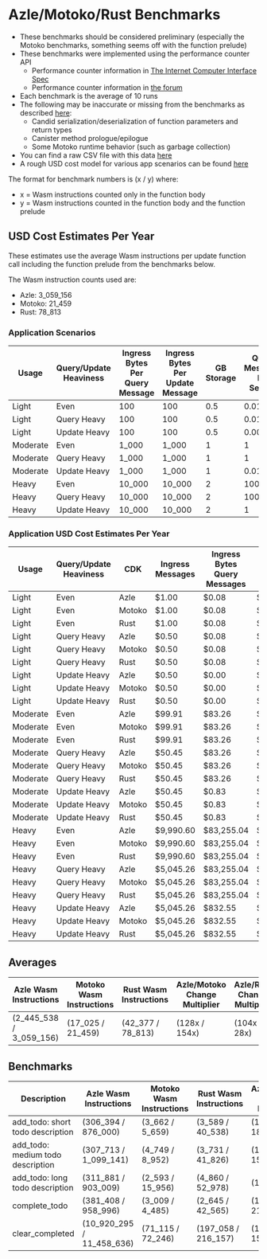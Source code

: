 # Azle/Motoko/Rust Benchmarks

-   These benchmarks should be considered preliminary (especially the Motoko benchmarks, something seems off with the function prelude)
-   These benchmarks were implemented using the performance counter API
    -   Performance counter information in [The Internet Computer Interface Spec](https://internetcomputer.org/docs/current/references/ic-interface-spec/#system-api-imports)
    -   Performance counter information in [the forum](https://forum.dfinity.org/t/introducing-performance-counter-on-the-internet-computer/14027)
-   Each benchmark is the average of 10 runs
-   The following may be inaccurate or missing from the benchmarks as described [here](https://forum.dfinity.org/t/introducing-performance-counter-on-the-internet-computer/14027):
    -   Candid serialization/deserialization of function parameters and return types
    -   Canister method prologue/epilogue
    -   Some Motoko runtime behavior (such as garbage collection)
-   You can find a raw CSV file with this data [here](./benchmarks.csv)
-   A rough USD cost model for various app scenarios can be found [here](https://docs.google.com/spreadsheets/d/1PQ53R9hYE1fuMB_z-Bl6dyymm7end7rVJ85TvGEh0BQ)

The format for benchmark numbers is (x / y) where:

-   x = Wasm instructions counted only in the function body
-   y = Wasm instructions counted in the function body and the function prelude

## USD Cost Estimates Per Year

These estimates use the average Wasm instructions per update function call including the function prelude from the benchmarks below.

The Wasm instruction counts used are:

-   Azle: 3_059_156
-   Motoko: 21_459
-   Rust: 78_813

### Application Scenarios

| Usage    | Query/Update Heaviness | Ingress Bytes Per Query Message | Ingress Bytes Per Update Message | GB Storage | Query Messages Per Second | Update Messages Per Second | Xnet Calls Per Second | Xnet Call Bytes |
| -------- | ---------------------- | ------------------------------- | -------------------------------- | ---------- | ------------------------- | -------------------------- | --------------------- | --------------- |
| Light    | Even                   | 100                             | 100                              | 0.5        | 0.01                      | 0.01                       | 0.001                 | 20              |
| Light    | Query Heavy            | 100                             | 100                              | 0.5        | 0.01                      | 0.0001                     | 0.001                 | 20              |
| Light    | Update Heavy           | 100                             | 100                              | 0.5        | 0.0001                    | 0.01                       | 0.001                 | 20              |
| Moderate | Even                   | 1_000                           | 1_000                            | 1          | 1                         | 1                          | 0.1                   | 200             |
| Moderate | Query Heavy            | 1_000                           | 1_000                            | 1          | 1                         | 0.01                       | 0.1                   | 200             |
| Moderate | Update Heavy           | 1_000                           | 1_000                            | 1          | 0.01                      | 1                          | 0.1                   | 200             |
| Heavy    | Even                   | 10_000                          | 10_000                           | 2          | 100                       | 100                        | 10                    | 2_000           |
| Heavy    | Query Heavy            | 10_000                          | 10_000                           | 2          | 100                       | 1                          | 10                    | 2_000           |
| Heavy    | Update Heavy           | 10_000                          | 10_000                           | 2          | 1                         | 100                        | 10                    | 2_000           |

### Application USD Cost Estimates Per Year

| Usage    | Query/Update Heaviness | CDK    | Ingress Messages | Ingress Bytes Query Messages | Ingress Bytes Update Messages | Update Messages | Update Instructions | Xnet Calls | Xnet Byte Transmission | GB Storage | Total Cost  |
| -------- | ---------------------- | ------ | ---------------- | ---------------------------- | ----------------------------- | --------------- | ------------------- | ---------- | ---------------------- | ---------- | ----------- |
| Light    | Even                   | Azle   | $1.00            | $0.08                        | $0.08                         | $0.25           | $0.51               | $0.01      | $0.00                  | $2.64      | $4.58       |
| Light    | Even                   | Motoko | $1.00            | $0.08                        | $0.08                         | $0.25           | $0.00               | $0.01      | $0.00                  | $2.64      | $4.07       |
| Light    | Even                   | Rust   | $1.00            | $0.08                        | $0.08                         | $0.25           | $0.01               | $0.01      | $0.00                  | $2.64      | $4.08       |
| Light    | Query Heavy            | Azle   | $0.50            | $0.08                        | $0.00                         | $0.00           | $0.01               | $0.01      | $0.00                  | $2.64      | $3.25       |
| Light    | Query Heavy            | Motoko | $0.50            | $0.08                        | $0.00                         | $0.00           | $0.00               | $0.01      | $0.00                  | $2.64      | $3.25       |
| Light    | Query Heavy            | Rust   | $0.50            | $0.08                        | $0.00                         | $0.00           | $0.00               | $0.01      | $0.00                  | $2.64      | $3.25       |
| Light    | Update Heavy           | Azle   | $0.50            | $0.00                        | $0.08                         | $0.25           | $0.51               | $0.01      | $0.00                  | $2.64      | $4.00       |
| Light    | Update Heavy           | Motoko | $0.50            | $0.00                        | $0.08                         | $0.25           | $0.00               | $0.01      | $0.00                  | $2.64      | $3.49       |
| Light    | Update Heavy           | Rust   | $0.50            | $0.00                        | $0.08                         | $0.25           | $0.01               | $0.01      | $0.00                  | $2.64      | $3.50       |
| Moderate | Even                   | Azle   | $99.91           | $83.26                       | $83.26                        | $24.56          | $50.94              | $1.08      | $0.83                  | $5.29      | $349.12     |
| Moderate | Even                   | Motoko | $99.91           | $83.26                       | $83.26                        | $24.56          | $0.36               | $1.08      | $0.83                  | $5.29      | $298.54     |
| Moderate | Even                   | Rust   | $99.91           | $83.26                       | $83.26                        | $24.56          | $1.31               | $1.08      | $0.83                  | $5.29      | $299.49     |
| Moderate | Query Heavy            | Azle   | $50.45           | $83.26                       | $0.83                         | $0.25           | $0.51               | $1.08      | $0.83                  | $5.29      | $142.50     |
| Moderate | Query Heavy            | Motoko | $50.45           | $83.26                       | $0.83                         | $0.25           | $0.00               | $1.08      | $0.83                  | $5.29      | $141.99     |
| Moderate | Query Heavy            | Rust   | $50.45           | $83.26                       | $0.83                         | $0.25           | $0.01               | $1.08      | $0.83                  | $5.29      | $142.00     |
| Moderate | Update Heavy           | Azle   | $50.45           | $0.83                        | $83.26                        | $24.56          | $50.94              | $1.08      | $0.83                  | $5.29      | $217.24     |
| Moderate | Update Heavy           | Motoko | $50.45           | $0.83                        | $83.26                        | $24.56          | $0.36               | $1.08      | $0.83                  | $5.29      | $166.66     |
| Moderate | Update Heavy           | Rust   | $50.45           | $0.83                        | $83.26                        | $24.56          | $1.31               | $1.08      | $0.83                  | $5.29      | $167.61     |
| Heavy    | Even                   | Azle   | $9,990.60        | $83,255.04                   | $83,255.04                    | $2,456.02       | $5,093.80           | $108.23    | $832.55                | $10.57     | $185,001.87 |
| Heavy    | Even                   | Motoko | $9,990.60        | $83,255.04                   | $83,255.04                    | $2,456.02       | $35.73              | $108.23    | $832.55                | $10.57     | $179,943.80 |
| Heavy    | Even                   | Rust   | $9,990.60        | $83,255.04                   | $83,255.04                    | $2,456.02       | $131.23             | $108.23    | $832.55                | $10.57     | $180,039.30 |
| Heavy    | Query Heavy            | Azle   | $5,045.26        | $83,255.04                   | $832.55                       | $24.56          | $50.94              | $108.23    | $832.55                | $10.57     | $90,159.70  |
| Heavy    | Query Heavy            | Motoko | $5,045.26        | $83,255.04                   | $832.55                       | $24.56          | $0.36               | $108.23    | $832.55                | $10.57     | $90,109.12  |
| Heavy    | Query Heavy            | Rust   | $5,045.26        | $83,255.04                   | $832.55                       | $24.56          | $1.31               | $108.23    | $832.55                | $10.57     | $90,110.07  |
| Heavy    | Update Heavy           | Azle   | $5,045.26        | $832.55                      | $83,255.04                    | $2,456.02       | $5,093.80           | $108.23    | $832.55                | $10.57     | $97,634.03  |
| Heavy    | Update Heavy           | Motoko | $5,045.26        | $832.55                      | $83,255.04                    | $2,456.02       | $35.73              | $108.23    | $832.55                | $10.57     | $92,575.96  |
| Heavy    | Update Heavy           | Rust   | $5,045.26        | $832.55                      | $83,255.04                    | $2,456.02       | $131.23             | $108.23    | $832.55                | $10.57     | $92,671.46  |

## Averages

| Azle Wasm Instructions  | Motoko Wasm Instructions | Rust Wasm Instructions | Azle/Motoko Change Multiplier | Azle/Rust Change Multiplier | Motoko/Azle Change Multiplier | Motoko/Rust Change Multiplier | Rust/Azle Change Multiplier | Rust/Motoko Change Multiplier |
| ----------------------- | ------------------------ | ---------------------- | ----------------------------- | --------------------------- | ----------------------------- | ----------------------------- | --------------------------- | ----------------------------- |
| (2_445_538 / 3_059_156) | (17_025 / 21_459)        | (42_377 / 78_813)      | (128x / 154x)                 | (104x / 28x)                | (-128x / -154x)               | (-1x / -6x)                   | (-104x / -28x)              | (1x / 6x)                     |

## Benchmarks

| Description                       | Azle Wasm Instructions    | Motoko Wasm Instructions | Rust Wasm Instructions | Azle/Motoko Change Multiplier | Azle/Rust Change Multiplier | Motoko/Azle Change Multiplier | Motoko/Rust Change Multiplier | Rust/Azle Change Multiplier | Rust/Motoko Change Multiplier |
| --------------------------------- | ------------------------- | ------------------------ | ---------------------- | ----------------------------- | --------------------------- | ----------------------------- | ----------------------------- | --------------------------- | ----------------------------- |
| add_todo: short todo description  | (306_394 / 876_000)       | (3_662 / 5_659)          | (3_589 / 40_538)       | (125x / 185x)                 | (101x / 22x)                | (-125x / -185x)               | (-0x / -9x)                   | (-101x / -22x)              | (0x / 9x)                     |
| add_todo: medium todo description | (307_713 / 1_099_141)     | (4_749 / 8_952)          | (3_731 / 41_826)       | (112x / 154x)                 | (110x / 27x)                | (-112x / -154x)               | (-0x / -6x)                   | (-110x / -27x)              | (0x / 6x)                     |
| add_todo: long todo description   | (311_881 / 903_009)       | (2_593 / 15_956)         | (4_860 / 52_978)       | (120x / 57x)                  | (107x / 17x)                | (-120x / -57x)                | (-1x / -3x)                   | (-107x / -17x)              | (1x / 3x)                     |
| complete_todo                     | (381_408 / 958_996)       | (3_009 / 4_485)          | (2_645 / 42_565)       | (127x / 214x)                 | (144x / 23x)                | (-127x / -214x)               | (1x / -9x)                    | (-144x / -23x)              | (-1x / 9x)                    |
| clear_completed                   | (10_920_295 / 11_458_636) | (71_115 / 72_246)        | (197_058 / 216_157)    | (154x / 159x)                 | (55x / 53x)                 | (-154x / -159x)               | (-3x / -3x)                   | (-55x / -53x)               | (3x / 3x)                     |
